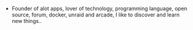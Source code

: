 - Founder of alot apps, lover of technology, programming language, open source, forum, docker, unraid and arcade, I like to discover and learn new things..
  <br>









































































































































































































































































































































































































































































































































































































































































































































































































